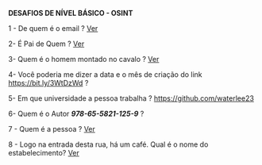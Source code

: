 <b>DESAFIOS DE NÍVEL BÁSICO  - OSINT </b>

1 - De quem é o email ? 
<a href="https://github.com/osintbt/artefatos/blob/b7b4a3cc1f5ca1825b75151b39d09d30fc54c663/pb.asc"> Ver </a>

2- É Pai de Quem ? 
<a href="https://github.com/osintbt/artefatos/blob/94c14fd7ac9586c8a8b0e1aae9f5f0370f3d90e0/img1.png"> Ver </a>

3- Quem é o homem montado no cavalo ? 
<a href="https://github.com/osintbt/artefatos/blob/8a8354386e2fa5c3f1c65055bb0c8a10bc23a639/img2.png"> Ver </a>

4- Você poderia me dizer a data e o mês de criação do link https://bit.ly/3WtDzWd ?

5- Em que universidade a pessoa trabalha ? https://github.com/waterlee23 

6- Quem é o Autor <b><i>978-65-5821-125-9</b></i> ?

7 - Quem é a pessoa ?
<a href="https://github.com/osintbt/artefatos/blob/992e4c50122738e3957a5c7329f1886c61e7bab1/img3.jpg"> Ver </a>

8 - Logo na entrada desta rua, há um café. Qual é o nome do estabelecimento? 
<a href="https://github.com/osintbt/artefatos/blob/d5cd2b80b72b8b8d17df47b664ee27b51438c15b/img4.jpg"> Ver </a>
